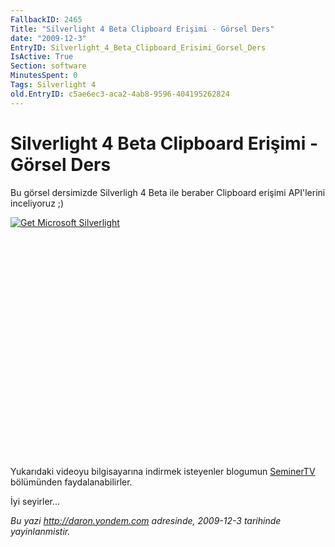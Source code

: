 ```yaml
---
FallbackID: 2465
Title: "Silverlight 4 Beta Clipboard Erişimi - Görsel Ders"
date: "2009-12-3"
EntryID: Silverlight_4_Beta_Clipboard_Erisimi_Gorsel_Ders
IsActive: True
Section: software
MinutesSpent: 0
Tags: Silverlight 4
old.EntryID: c5ae6ec3-aca2-4ab8-9596-404195262824
---
```

# Silverlight 4 Beta Clipboard Erişimi - Görsel Ders
Bu görsel dersimizde Silverligh 4 Beta ile beraber Clipboard erişimi
API'lerini inceliyoruz ;)

<div style="width:512px;height:384px;">

[![Get Microsoft
Silverlight](http://go2.microsoft.com/fwlink/?LinkId=108181)](http://go2.microsoft.com/fwlink/?LinkID=124807)

</div>

Yukarıdaki videoyu bilgisayarına indirmek isteyenler blogumun
[SeminerTV](http://daron.yondem.com/tr/formatpage.aspx?path=seminertv.format.html#GorselDersler)
bölümünden faydalanabilirler.

İyi seyirler...



*Bu yazi http://daron.yondem.com adresinde, 2009-12-3 tarihinde yayinlanmistir.*
